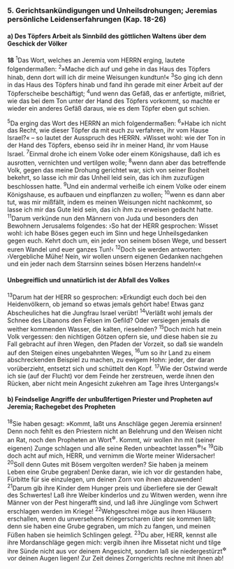 ### 5. Gerichtsankündigungen und Unheilsdrohungen; Jeremias persönliche Leidenserfahrungen (Kap. 18-26)

#### a) Des Töpfers Arbeit als Sinnbild des göttlichen Waltens über dem Geschick der Völker

__18__
<sup>1</sup>Das Wort, welches an Jeremia vom HERRN erging, lautete folgendermaßen:
<sup>2</sup>»Mache dich auf und gehe in das Haus des Töpfers hinab, denn dort will ich dir meine Weisungen kundtun!«
<sup>3</sup>So ging ich denn in das Haus des Töpfers hinab und fand ihn gerade mit einer Arbeit auf der Töpferscheibe beschäftigt;
<sup>4</sup>und wenn das Gefäß, das er anfertigte, mißriet, wie das bei dem Ton unter der Hand des Töpfers vorkommt, so machte er wieder ein anderes Gefäß daraus, wie es dem Töpfer eben gut schien.

<sup>5</sup>Da erging das Wort des HERRN an mich folgendermaßen:
<sup>6</sup>»Habe ich nicht das Recht, wie dieser Töpfer da mit euch zu verfahren, ihr vom Hause Israel?« – so lautet der Ausspruch des HERRN. »Wisset wohl: wie der Ton in der Hand des Töpfers, ebenso seid ihr in meiner Hand, ihr vom Hause Israel.
<sup>7</sup>Einmal drohe ich einem Volke oder einem Königshause, daß ich es ausrotten, vernichten und vertilgen wolle;
<sup>8</sup>wenn dann aber das betreffende Volk, gegen das meine Drohung gerichtet war, sich von seiner Bosheit bekehrt, so lasse ich mir das Unheil leid sein, das ich ihm zuzufügen beschlossen hatte.
<sup>9</sup>Und ein andermal verheiße ich einem Volke oder einem Königshause, es aufbauen und einpflanzen zu wollen;
<sup>10</sup>wenn es dann aber tut, was mir mißfällt, indem es meinen Weisungen nicht nachkommt, so lasse ich mir das Gute leid sein, das ich ihm zu erweisen gedacht hatte.
<sup>11</sup>Darum verkünde nun den Männern von Juda und besonders den Bewohnern Jerusalems folgendes: ›So hat der HERR gesprochen: Wisset wohl: ich habe Böses gegen euch im Sinn und hege Unheilsgedanken gegen euch. Kehrt doch um, ein jeder von seinem bösen Wege, und bessert euren Wandel und euer ganzes Tun!‹
<sup>12</sup>Doch sie werden antworten: ›Vergebliche Mühe! Nein, wir wollen unsern eigenen Gedanken nachgehen und ein jeder nach dem Starrsinn seines bösen Herzens handeln!‹«

#### Unbegreiflich und unnatürlich ist der Abfall des Volkes

<sup>13</sup>Darum hat der HERR so gesprochen: »Erkundigt euch doch bei den Heidenvölkern, ob jemand so etwas jemals gehört habe! Etwas ganz Abscheuliches hat die Jungfrau Israel verübt!
<sup>14</sup>Verläßt wohl jemals der Schnee des Libanons den Felsen im Gefild? Oder versiegen jemals die weither kommenden Wasser, die kalten, rieselnden?
<sup>15</sup>Doch mich hat mein Volk vergessen: den nichtigen Götzen opfern sie, und diese haben sie zu Fall gebracht auf ihren Wegen, den Pfaden der Vorzeit, so daß sie wandeln auf den Steigen eines ungebahnten Weges,
<sup>16</sup>um so ihr Land zu einem abschreckenden Beispiel zu machen, zu ewigem Hohn: jeder, der daran vorüberzieht, entsetzt sich und schüttelt den Kopf.
<sup>17</sup>Wie der Ostwind werde ich sie (auf der Flucht) vor dem Feinde her zerstreuen, werde ihnen den Rücken, aber nicht mein Angesicht zukehren am Tage ihres Untergangs!«

#### b) Feindselige Angriffe der unbußfertigen Priester und Propheten auf Jeremia; Rachegebet des Propheten

<sup>18</sup>Sie haben gesagt: »Kommt, laßt uns Anschläge gegen Jeremia ersinnen! Denn noch fehlt es den Priestern nicht an Belehrung und den Weisen nicht an Rat, noch den Propheten an Wort<sup title="d.h. an geistlicher Beredsamkeit">&#x2732;</sup>. Kommt, wir wollen ihn mit (seiner eigenen) Zunge schlagen und alle seine Reden unbeachtet lassen<sup title="oder: belauern">&#x2732;</sup>!«
<sup>19</sup>Gib doch acht auf mich, HERR, und vernimm die Worte meiner Widersacher!
<sup>20</sup>Soll denn Gutes mit Bösem vergolten werden? Sie haben ja meinem Leben eine Grube gegraben! Denke daran, wie ich vor dir gestanden habe, Fürbitte für sie einzulegen, um deinen Zorn von ihnen abzuwenden!
<sup>21</sup>Darum gib ihre Kinder dem Hunger preis und überliefere sie der Gewalt des Schwertes! Laß ihre Weiber kinderlos und zu Witwen werden, wenn ihre Männer von der Pest hingerafft sind, und laß ihre Jünglinge vom Schwert erschlagen werden im Kriege!
<sup>22</sup>Wehgeschrei möge aus ihren Häusern erschallen, wenn du unversehens Kriegerscharen über sie kommen läßt; denn sie haben eine Grube gegraben, um mich zu fangen, und meinen Füßen haben sie heimlich Schlingen gelegt.
<sup>23</sup>Du aber, HERR, kennst alle ihre Mordanschläge gegen mich: vergib ihnen ihre Missetat nicht und tilge ihre Sünde nicht aus vor deinem Angesicht, sondern laß sie niedergestürzt<sup title="oder: verurteilt">&#x2732;</sup> vor deinen Augen liegen! Zur Zeit deines Zorngerichts rechne mit ihnen ab!